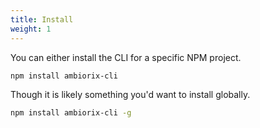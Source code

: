 ```yaml
---
title: Install
weight: 1
---
```


You can either install the CLI for a specific NPM project.

```bash
npm install ambiorix-cli
```

Though it is likely something you'd want to install globally.

```bash
npm install ambiorix-cli -g
```
